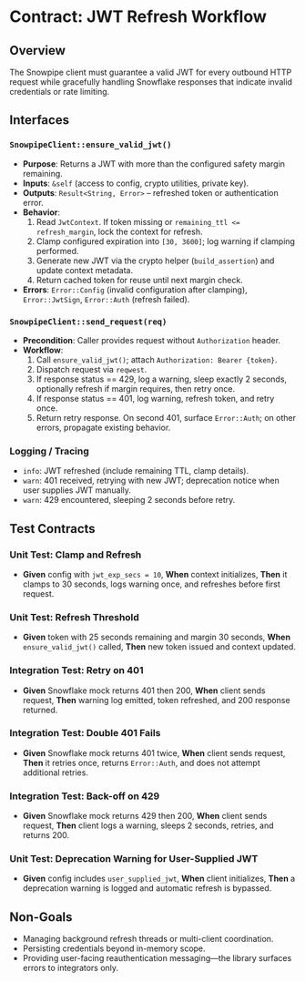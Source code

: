 # Contract: JWT Refresh Workflow

## Overview
The Snowpipe client must guarantee a valid JWT for every outbound HTTP request while gracefully handling Snowflake responses that indicate invalid credentials or rate limiting.

## Interfaces

### `SnowpipeClient::ensure_valid_jwt()`
- **Purpose**: Returns a JWT with more than the configured safety margin remaining.  
- **Inputs**: `&self` (access to config, crypto utilities, private key).  
- **Outputs**: `Result<String, Error>` – refreshed token or authentication error.  
- **Behavior**:
  1. Read `JwtContext`. If token missing or `remaining_ttl <= refresh_margin`, lock the context for refresh.  
  2. Clamp configured expiration into `[30, 3600]`; log warning if clamping performed.  
  3. Generate new JWT via the crypto helper (`build_assertion`) and update context metadata.  
  4. Return cached token for reuse until next margin check.
- **Errors**: `Error::Config` (invalid configuration after clamping), `Error::JwtSign`, `Error::Auth` (refresh failed).

### `SnowpipeClient::send_request(req)`
- **Precondition**: Caller provides request without `Authorization` header.  
- **Workflow**:
  1. Call `ensure_valid_jwt()`; attach `Authorization: Bearer {token}`.  
  2. Dispatch request via `reqwest`.  
  3. If response status == 429, log a warning, sleep exactly 2 seconds, optionally refresh if margin requires, then retry once.  
  4. If response status == 401, log warning, refresh token, and retry once.  
  5. Return retry response. On second 401, surface `Error::Auth`; on other errors, propagate existing behavior.

### Logging / Tracing
- `info`: JWT refreshed (include remaining TTL, clamp details).  
- `warn`: 401 received, retrying with new JWT; deprecation notice when user supplies JWT manually.  
- `warn`: 429 encountered, sleeping 2 seconds before retry.

## Test Contracts

### Unit Test: Clamp and Refresh
- **Given** config with `jwt_exp_secs = 10`, **When** context initializes, **Then** it clamps to 30 seconds, logs warning once, and refreshes before first request.

### Unit Test: Refresh Threshold
- **Given** token with 25 seconds remaining and margin 30 seconds, **When** `ensure_valid_jwt()` called, **Then** new token issued and context updated.

### Integration Test: Retry on 401
- **Given** Snowflake mock returns 401 then 200, **When** client sends request, **Then** warning log emitted, token refreshed, and 200 response returned.

### Integration Test: Double 401 Fails
- **Given** Snowflake mock returns 401 twice, **When** client sends request, **Then** it retries once, returns `Error::Auth`, and does not attempt additional retries.

### Integration Test: Back-off on 429
- **Given** Snowflake mock returns 429 then 200, **When** client sends request, **Then** client logs a warning, sleeps 2 seconds, retries, and returns 200.

### Unit Test: Deprecation Warning for User-Supplied JWT
- **Given** config includes `user_supplied_jwt`, **When** client initializes, **Then** a deprecation warning is logged and automatic refresh is bypassed.

## Non-Goals
- Managing background refresh threads or multi-client coordination.  
- Persisting credentials beyond in-memory scope.  
- Providing user-facing reauthentication messaging—the library surfaces errors to integrators only.
